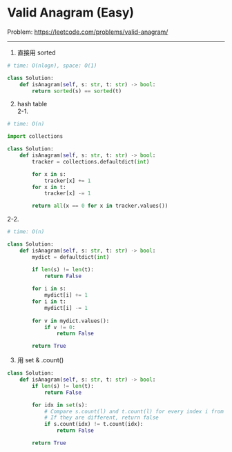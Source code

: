 Valid Anagram (Easy)
===

Problem: https://leetcode.com/problems/valid-anagram/

---

1. 直接用 sorted
```python
# time: O(nlogn), space: O(1)

class Solution:
    def isAnagram(self, s: str, t: str) -> bool:
        return sorted(s) == sorted(t)
```
      
2. hash table     
2-1.
```python
# time: O(n)

import collections

class Solution:
    def isAnagram(self, s: str, t: str) -> bool:
        tracker = collections.defaultdict(int)

        for x in s:
            tracker[x] += 1
        for x in t:
            tracker[x] -= 1

        return all(x == 0 for x in tracker.values())
```

2-2.
```python
# time: O(n)

class Solution:
    def isAnagram(self, s: str, t: str) -> bool:
        mydict = defaultdict(int)

        if len(s) != len(t):
            return False
        
        for i in s:
            mydict[i] += 1
        for i in t:
            mydict[i] -= 1
        
        for v in mydict.values():
            if v != 0:
                return False

        return True
```

3. 用 set & .count()
```python
class Solution:
    def isAnagram(self, s: str, t: str) -> bool:
        if len(s) != len(t):
            return False

        for idx in set(s):
            # Compare s.count(l) and t.count(l) for every index i from 0 to 26
            # If they are different, return false
            if s.count(idx) != t.count(idx):
                return False

        return True 
```
